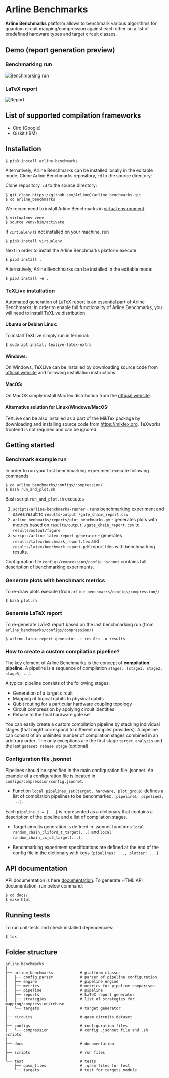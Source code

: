 # Arline Benchmarks

**Arline Benchmarks** platform allows to benchmark various algorithms for quantum circuit mapping/compression against
each other on a list of predefined hardware types and target circuit classes.

## Demo (report generation preview)

### Benchmarking run
![Benchmarking run](https://media.giphy.com/media/KGSkRQySKxYl201QqQ/source.gif)

### LaTeX report
![Report](https://media.giphy.com/media/YlB8gwfvSmN2Nl6ALx/source.gif)

## List of supported compilation frameworks

* Cirq (Google)
* Qiskit (IBM)

## Installation

```console
$ pip3 install arline-benchmarks
```

Alternatively, Arline Benchmarks can be installed locally in the editable mode.
Clone Arline Benchmarks repository, `cd` to the source directory:

Clone repository, `cd` to the source directory:
```console
$ git clone https://github.com/ArlineQ/arline_benchmarks.git
$ cd arline_benchmarks
```

We recommend to install Arline Benchmarks in [virtual environment](https://virtualenv.pypa.io/en/latest/).

```console
$ virtualenv venv
$ source venv/bin/activate
```

If `virtualenv` is not installed on your machine, run

```console
$ pip3 install virtualenv
```

Next in order to install the Arline Benchmarks platform execute:

```console
$ pip3 install .
```

Alternatively, Arline Benchmarks can be installed in the editable mode:

```console
$ pip3 install -e .
```

### TeXLive installation

Automated generation of LaTeX report is an essential part of Arline Benchmarks.
In order to enable full functionality of Arline Benchmarks, you will need to install TeXLive distribution.

#### Ubuntu or Debian Linux:

To install TeXLive simply run in terminal:

```console
$ sudo apt install texlive-latex-extra
```

#### Windows:

On Windows, TeXLive can be installed by downloading source code from [official website](https://www.tug.org/texlive/)
and following installation instructions.


#### MacOS:

On MacOS simply install MacTex distribution from the [official website](https://www.tug.org/mactex/).

#### Alternative solution for Linux/Windows/MacOS:

TeXLive can be also installed as a part of the MikTex package by downloading and installing source code from
https://miktex.org. TeXworks frontend is not required and can be ignored.



## Getting started

### Benchmark example run

In order to run your first benchmarking experiment execute following commands
```console
$ cd arline_benchmarks/configs/compression/
$ bash run_and_plot.sh
```

Bash script `run_and_plot.sh` executes

1. `scripts/arline-benchmarks-runner` - runs benchmarking experiment and saves result to `results/output
/gate_chain_report.csv`
2. `arline_benhmarks/reports/plot_benchmarks.py` - generates plots with metrics based on `results/output
/gate_chain_report.csv` to `results/output/figure`
3. `scripts/arline-latex-report-generator` - generates `results/latex/benchmark_report.tex` and
`results/latex/benchmark_report.pdf` report files with benchmarking results.

Configuration file `configs/compression/config.jsonnet` contains full description of benchmarking experiments.


### Generate plots with benchmark metrics

To re-draw plots execute (from `arline_benchmarks/configs/compression/`)
```console
$ bash plot.sh
```

### Generate LaTeX report

To re-generate LaTeX report based on the last benchmarking run (from `arline_benchmarks/configs/compression/`)

``` console
$ arline-latex-report-generator -i results -o results
```

### How to create a custom compilation pipeline?


The key element of Arline Benchmarks is the concept of **compilation pipeline**.
A pipeline is a sequence of compilation `stages: [stage1, stage2, stage3, ..]`.

A typical pipeline consists of the following stages:

* Generation of a target circuit
* Mapping of logical qubits to physical qubits
* Qubit routing for a particular hardware coupling topology
* Circuit compression by applying circuit identities
* Rebase to the final hardware gate set

You can easily create a custom compilation pipeline by stacking individual stages (that might correspond to different
compiler providers). A pipeline can consist of an unlimited number of compilation stages combined in an arbitrary order.
The only exceptions are the first stage `target_analysis` and the last `gateset rebase stage` (optional).


### Configuration file .jsonnet

Pipelines should be specified in the main configuration file .jsonnet.
An example of a configuration file is located in `configs/compression/config.jsonnet`.

* Function `local pipelines_set(target, hardware, plot_group)` defines a list of compilation pipelines to be benchmarked, `[pipeline1, pipeline2, ...]`.

Each `pipeline_i = {...}` is represented as a dictionary that contains a description of the pipeline and a list of
 compilation stages.

* Target circuits generation is defined in .jsonnet functions `local random_chain_cliford_t_target(...)` and `local random_chain_cx_u3_target(...)`.

* Benchmarking experiment specifications are defined at the end of the config file in the dictionary with keys `{pipelines: ..., plotter: ...}`

## API documentation

API documentation is here [documentation](https://arline-benchmarks.readthedocs.io/en/latest/).
To generate HTML API documentation, run below command:

```console
$ cd docs/
$ make html
```

## Running tests

To run unit-tests and check installed dependencies:

```console
$ tox
```

## Folder structure

```
arline_benchmarks
│
├── arline_benchmarks            # platform classes
│   ├── config_parser            # parser of pipeline configuration
│   ├── engine                   # pipeline engine
│   ├── metrics                  # metrics for pipeline comparison
|   ├── pipeline                 # pipeline
│   ├── reports                  # LaTeX report generator
│   ├── strategies               # list of strategies for mapping/compression/rebase
│   └── targets                  # target generator
│
├── circuits                     # qasm circuits dataset
│
├── configs                      # configuration files
│   └── compression              # config .jsonnet file and .sh scripts
│
├── docs                         # documentation
│
├── scripts                      # run files
│
└── test                         # tests
    ├── qasm_files               # .qasm files for test
    └── targets                  # test for targets module
```
